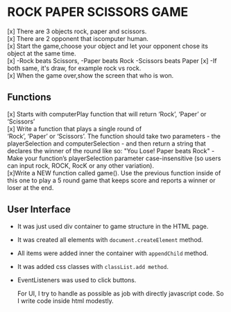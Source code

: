 # ROCK PAPER SCISSORS GAME


[x] There are 3 objects rock, paper and scissors.  
[x] There are 2 opponent that iscomputer human.  
[x] Start the game,choose your object and let your opponent chose its object at the same time.  
[x]  -Rock beats Scissors, 
    -Paper beats Rock
    -Scissors beats Paper
[x] -If both same, it's draw, for example rock vs rock.  
[x] When the game over,show the screen that who is won.  

## Functions
[x] Starts with computerPlay function that will return ‘Rock’, ‘Paper’ or ‘Scissors’  
[x] Write a function that plays a single round of   
‘Rock’, ‘Paper’ or ‘Scissors’. The function should take two parameters - the playerSelection and computerSelection - and then return a string that declares the winner of the round like so: "You Lose! Paper beats Rock"
 -Make your function’s playerSelection parameter case-insensitive (so users can input rock, ROCK, RocK or any other variation).  
 [x]Write a NEW function called game(). Use the previous function inside of this one to play a 5 round game that keeps score and reports a winner or loser at the end.  



## User Interface
- It was just used div container to game structure in the HTML page.   
- It was created all elements with `document.createElement` method.  
- All items were added inner the container with `appendChild` method.  
- It was added css classes with `classList.add method`.  
- EventListeners was used to click buttons.  

    For UI, I try to handle as possible as job with directly javascript code. So I write code inside html modestly.